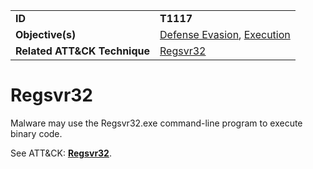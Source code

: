 |||
|---------|------------------------|
|**ID**|**T1117**|
|**Objective(s)**| [Defense Evasion](https://github.com/MBCProject/mbc-markdown/tree/master/defense-evasion), [Execution](https://github.com/MBCProject/mbc-markdown/tree/master/execution)|
|**Related ATT&CK Technique**|[Regsvr32](https://attack.mitre.org/techniques/T1117)|

Regsvr32
========
Malware may use the Regsvr32.exe command-line program to execute binary code. 

See ATT&CK: [**Regsvr32**](https://attack.mitre.org/techniques/T1117).